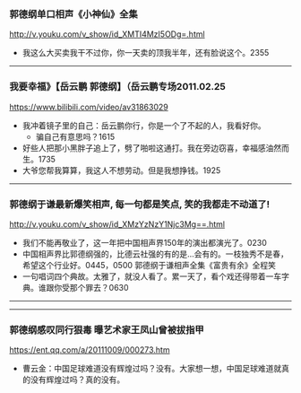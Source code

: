 ### 郭德纲单口相声《小神仙》全集
http://v.youku.com/v_show/id_XMTI4MzI5ODg=.html
- 我这么大买卖我干不过你，你一天卖的顶我半年，还有脸说这个。2355
---
### 我要幸福》【岳云鹏 郭德纲】（岳云鹏专场2011.02.25
https://www.bilibili.com/video/av31863029
- 我冲着镜子里的自己：岳云鹏你行，你是一个了不起的人，我看好你。
  - 骗自己有意思吗？1615
- 好些人把那小黑胖子追上了，劈了啪啦这通打。我在旁边窃喜，幸福感油然而生。1735
- 大爷您帮我算算，我这人不想劳动。但是我想挣钱。1925
---
### 郭德纲于谦最新爆笑相声, 每一句都是笑点, 笑的我都走不动道了!
http://v.youku.com/v_show/id_XMzYzNzY1Njc3Mg==.html
- 我们不能再敬业了，这一年把中国相声界150年的演出都演光了。0230
- 中国相声界比郭德纲强的，比德云社强的有的是…会有的。一枝独秀不是春，希望这个行业好。0445，0500
郭德纲于谦相声全集《富贵有余》全程笑
- 一句唱词四个典故。太雅了，就没人看了。累一天了，看个戏还得带着一车字典。谁跟你受那个罪去？0630
---
---
### 郭德纲感叹同行狠毒 曝艺术家王凤山曾被拔指甲
https://ent.qq.com/a/20111009/000273.htm
- 曹云金：中国足球难道没有辉煌过吗？没有。大家想一想，中国足球难道就真的没有辉煌过吗？真的没有。
